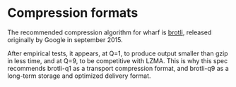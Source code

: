 
# Compression formats

The recommended compression algorithm for wharf is [brotli][], released originally
by Google in september 2015.

[brotli]: https://github.com/google/brotli

After empirical tests, it appears, at Q=1, to produce output smaller than
gzip in less time, and at Q=9, to be competitive with LZMA. This is why
this spec recommends brotli-q1 as a transport compression format, and
brotli-q9 as a long-term storage and optimized delivery format.
